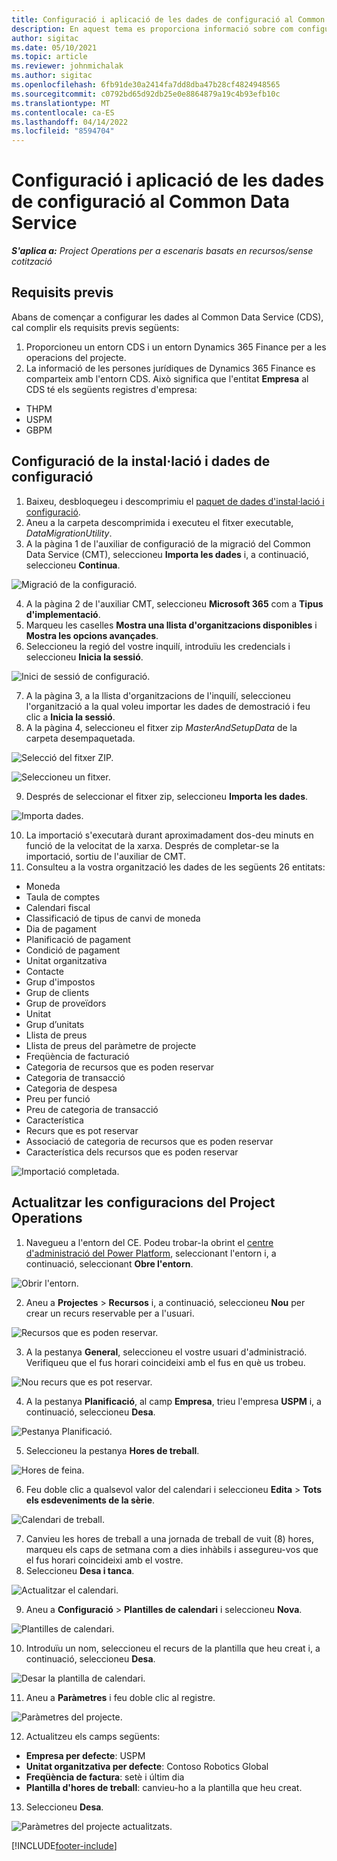 ```yaml
---
title: Configuració i aplicació de les dades de configuració al Common Data Service
description: En aquest tema es proporciona informació sobre com configurar i aplicar les dades de configuració al Project Operations.
author: sigitac
ms.date: 05/10/2021
ms.topic: article
ms.reviewer: johnmichalak
ms.author: sigitac
ms.openlocfilehash: 6fb91de30a2414fa7dd8dba47b28cf4824948565
ms.sourcegitcommit: c0792bd65d92db25e0e8864879a19c4b93efb10c
ms.translationtype: MT
ms.contentlocale: ca-ES
ms.lasthandoff: 04/14/2022
ms.locfileid: "8594704"
---
```

# <a name="set-up-and-apply-configuration-data-in-the-common-data-service"></a>Configuració i aplicació de les dades de configuració al Common Data Service 

_**S'aplica a:** Project Operations per a escenaris basats en recursos/sense cotització_



## <a name="prerequisites"></a>Requisits previs

Abans de començar a configurar les dades al Common Data Service (CDS), cal complir els requisits previs següents:

1.  Proporcioneu un entorn CDS i un entorn Dynamics 365 Finance per a les operacions del projecte.
2.  La informació de les persones jurídiques de Dynamics 365 Finance es comparteix amb l'entorn CDS. Això significa que l'entitat **Empresa** al CDS té els següents registres d'empresa:
  - THPM
  - USPM
  - GBPM

## <a name="install-setup-and-configuration-data"></a>Configuració de la instal·lació i dades de configuració

1. Baixeu, desbloquegeu i descomprimiu el [paquet de dades d'instal·lació i configuració](https://download.microsoft.com/download/e/2/d/e2da6c98-d5dd-450c-aabe-fd6bf2ba374b/ProjOpsSampleSetupData-%20Integrated%20Latest.zip).
2. Aneu a la carpeta descomprimida i executeu el fitxer executable, *DataMigrationUtility*.
3. A la pàgina 1 de l'auxiliar de configuració de la migració del Common Data Service (CMT), seleccioneu **Importa les dades** i, a continuació, seleccioneu **Continua**.

![Migració de la configuració.](./media/1ConfigurationMigration.png)

4. A la pàgina 2 de l'auxiliar CMT, seleccioneu **Microsoft 365** com a **Tipus d'implementació**.
5. Marqueu les caselles **Mostra una llista d'organitzacions disponibles** i **Mostra les opcions avançades**.
6. Seleccioneu la regió del vostre inquilí, introduïu les credencials i seleccioneu **Inicia la sessió**.

![Inici de sessió de configuració.](./media/2ConfigurationSignin.png)

7. A la pàgina 3, a la llista d'organitzacions de l'inquilí, seleccioneu l'organització a la qual voleu importar les dades de demostració i feu clic a **Inicia la sessió**.
8. A la pàgina 4, seleccioneu el fitxer zip *MasterAndSetupData* de la carpeta desempaquetada.

![Selecció del fitxer ZIP.](./media/3ZipFile.png)

![Seleccioneu un fitxer.](./media/4SelectAFile.png)

9. Després de seleccionar el fitxer zip, seleccioneu **Importa les dades**.

![Importa dades.](./media/5ImportData.png)

10. La importació s'executarà durant aproximadament dos-deu minuts en funció de la velocitat de la xarxa. Després de completar-se la importació, sortiu de l'auxiliar de CMT. 
11. Consulteu a la vostra organització les dades de les següents 26 entitats:

  - Moneda
  - Taula de comptes
  - Calendari fiscal
  - Classificació de tipus de canvi de moneda
  - Dia de pagament
  - Planificació de pagament
  - Condició de pagament
  - Unitat organitzativa
  - Contacte
  - Grup d'impostos
  - Grup de clients
  - Grup de proveïdors
  - Unitat
  - Grup d’unitats
  - Llista de preus
  - Llista de preus del paràmetre de projecte
  - Freqüència de facturació
  - Categoria de recursos que es poden reservar
  - Categoria de transacció
  - Categoria de despesa
  - Preu per funció
  - Preu de categoria de transacció
  - Característica
  - Recurs que es pot reservar
  - Associació de categoria de recursos que es poden reservar
  - Característica dels recursos que es poden reservar

![Importació completada.](./media/6CompleteImport.png)

## <a name="update-project-operations-configurations"></a>Actualitzar les configuracions del Project Operations

1. Navegueu a l'entorn del CE. Podeu trobar-la obrint el [centre d'administració del Power Platform](https://admin.powerplatform.microsoft.com/environments), seleccionant l'entorn i, a continuació, seleccionant **Obre l'entorn**. 

![Obrir l'entorn.](./media/7OpenEnvironment.png)

2. Aneu a **Projectes** > **Recursos** i, a continuació, seleccioneu **Nou** per crear un recurs reservable per a l'usuari.

![Recursos que es poden reservar.](./media/8BookableResources.png)

3. A la pestanya **General**, seleccioneu el vostre usuari d'administració. Verifiqueu que el fus horari coincideixi amb el fus en què us trobeu. 

![Nou recurs que es pot reservar.](./media/9NewBookableResource.png)

4. A la pestanya **Planificació**, al camp **Empresa**, trieu l'empresa **USPM** i, a continuació, seleccioneu **Desa**. 

![Pestanya Planificació.](./media/10SchedulingTab.png)

5. Seleccioneu la pestanya **Hores de treball**.  

![Hores de feina.](./media/11WorkHours.png)

6. Feu doble clic a qualsevol valor del calendari i seleccioneu **Edita** > **Tots els esdeveniments de la sèrie**. 

![Calendari de treball.](./media/12WorkCalendar.png)

7. Canvieu les hores de treball a una jornada de treball de vuit (8) hores, marqueu els caps de setmana com a dies inhàbils i assegureu-vos que el fus horari coincideixi amb el vostre. 
8. Seleccioneu **Desa i tanca**.

![Actualitzar el calendari.](./media/13UpdateCalendar.png)

9. Aneu a **Configuració** > **Plantilles de calendari** i seleccioneu **Nova**.
 
 ![Plantilles de calendari.](./media/14CalendarTemplates.png)
 
 10. Introduïu un nom, seleccioneu el recurs de la plantilla que heu creat i, a continuació, seleccioneu **Desa**. 
 
 ![Desar la plantilla de calendari.](./media/15SaveCalendarTemplate.png)
 
 11. Aneu a **Paràmetres** i feu doble clic al registre. 
 
 ![Paràmetres del projecte.](./media/16ProjectParameters.png)
 
12. Actualitzeu els camps següents:

 - **Empresa per defecte**: USPM
 - **Unitat organitzativa per defecte**: Contoso Robotics Global
 - **Freqüència de factura**: setè i últim dia
 - **Plantilla d'hores de treball**: canvieu-ho a la plantilla que heu creat.

13. Seleccioneu **Desa**. 

![Paràmetres del projecte actualitzats.](./media/17UpdatedProjectParameters.png)


[!INCLUDE[footer-include](../includes/footer-banner.md)]

